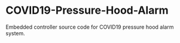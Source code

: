# COVID19-Pressure-Hood-Alarm
Embedded controller source code for COVID19 pressure hood alarm system.
